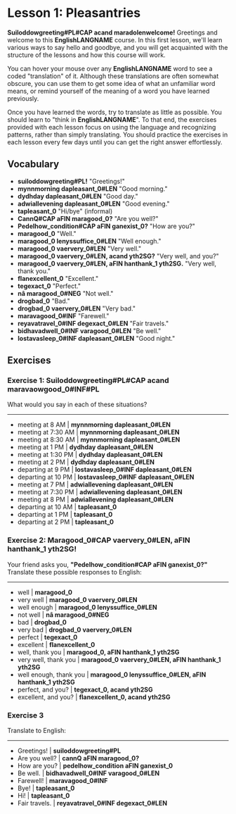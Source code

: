 # Lesson 1: Pleasantries

__<x-out>Suiloddow<x-src>greeting#PL#CAP</x-src></x-out> <x-out>ac<x-src>and</x-src></x-out> <x-out>maradolen<x-src>welcome</x-src></x-out>!__ Greetings and welcome to this __<x-out>English<x-src>LANGNAME</x-src></x-out>__ course. In this first lesson, we'll learn various ways to say hello and goodbye, and you will get acquainted with the structure of the lessons and how this course will work.

You can hover your mouse over any __<x-out>English<x-src>LANGNAME</x-src></x-out>__ word to see a coded "translation" of it. Although these translations are often somewhat obscure, you can use them to get some idea
of what an unfamiliar word means, or remind yourself of the meaning of a word you have learned previously.

Once you have learned the words, try to translate as little as possible. You should learn to "think in __<x-out>English<x-src>LANGNAME</x-src></x-out>__". To that end, the exercises provided with each lesson focus on
using the language and recognizing patterns, rather than simply translating. You should practice the exercises in each lesson every few days until you can get the right answer effortlessly.

## Vocabulary

- __<x-out>suiloddow<x-src>greeting#PL</x-src></x-out>!__ "Greetings!"
- __<x-out>mynn<x-src>morning</x-src></x-out> <x-out>da<x-src>pleasant_0#LEN</x-src></x-out>__ "Good morning."
- __<x-out>dydh<x-src>day</x-src></x-out> <x-out>da<x-src>pleasant_0#LEN</x-src></x-out>__ "Good day."
- __<x-out>adwiall<x-src>evening</x-src></x-out> <x-out>da<x-src>pleasant_0#LEN</x-src></x-out>__ "Good evening."
- __<x-out>ta<x-src>pleasant_0</x-src></x-out>__ "Hi/bye" (informal)
- __<x-out>Cann<x-src>Q#CAP</x-src></x-out> <x-out>a<x-src>FIN</x-src></x-out> <x-out>mara<x-src>good_0</x-src></x-out>?__ "Are you well?"
- __<x-out>Pedel<x-src>how_condition#CAP</x-src></x-out> <x-out>a<x-src>FIN</x-src></x-out> <x-out>gan<x-src>exist_0</x-src></x-out>?__ "How are you?"
- __<x-out>mara<x-src>good_0</x-src></x-out>__ "Well."
- __<x-out>mara<x-src>good_0</x-src></x-out> <x-out>lenys<x-src>suffice_0#LEN</x-src></x-out>__ "Well enough."
- __<x-out>mara<x-src>good_0</x-src></x-out> <x-out>vaer<x-src>very_0#LEN</x-src></x-out>__ "Very well."
- __<x-out>mara<x-src>good_0</x-src></x-out> <x-out>vaer<x-src>very_0#LEN</x-src></x-out>, <x-out>ac<x-src>and</x-src></x-out> <x-out>yth<x-src>2SG</x-src></x-out>?__ "Very well, and you?"
- __<x-out>mara<x-src>good_0</x-src></x-out> <x-out>vaer<x-src>very_0#LEN</x-src></x-out>, <x-out>a<x-src>FIN</x-src></x-out> <x-out>han<x-src>thank_1</x-src></x-out> <x-out>yth<x-src>2SG</x-src></x-out>.__ "Very well, thank you."
- __<x-out>flan<x-src>excellent_0</x-src></x-out>__ "Excellent."
- __<x-out>teg<x-src>exact_0</x-src></x-out>__ "Perfect."
- __<x-out>nâ mara<x-src>good_0#NEG</x-src></x-out>__ "Not well."
- __<x-out>drog<x-src>bad_0</x-src></x-out>__ "Bad."
- __<x-out>drog<x-src>bad_0</x-src></x-out> <x-out>vaer<x-src>very_0#LEN</x-src></x-out>__ "Very bad."
- __<x-out>marava<x-src>good_0#INF</x-src></x-out>__ "Farewell."
- __<x-out>reyava<x-src>travel_0#INF</x-src></x-out> <x-out>deg<x-src>exact_0#LEN</x-src></x-out>__ "Fair travels."
- __<x-out>bidhava<x-src>dwell_0#INF</x-src></x-out> <x-out>vara<x-src>good_0#LEN</x-src></x-out>__ "Be well."
- __<x-out>lostava<x-src>sleep_0#INF</x-src></x-out> <x-out>da<x-src>pleasant_0#LEN</x-src></x-out>__ "Good night."

## Exercises

<div class="exercise">

### Exercise 1: __<x-out>Suiloddow<x-src>greeting#PL#CAP</x-src></x-out> <x-out>ac<x-src>and</x-src></x-out> <x-out>maravaow<x-src>good_0#INF#PL</x-src></x-out>__

What would you say in each of these situations?

---

- meeting at 8 AM | __<x-out>mynn<x-src>morning</x-src></x-out> <x-out>da<x-src>pleasant_0#LEN</x-src></x-out>__
- meeting at 7:30 AM | __<x-out>mynn<x-src>morning</x-src></x-out> <x-out>da<x-src>pleasant_0#LEN</x-src></x-out>__
- meeting at 8:30 AM | __<x-out>mynn<x-src>morning</x-src></x-out> <x-out>da<x-src>pleasant_0#LEN</x-src></x-out>__
- meeting at 1 PM | __<x-out>dydh<x-src>day</x-src></x-out> <x-out>da<x-src>pleasant_0#LEN</x-src></x-out>__
- meeting at 1:30 PM | __<x-out>dydh<x-src>day</x-src></x-out> <x-out>da<x-src>pleasant_0#LEN</x-src></x-out>__
- meeting at 2 PM | __<x-out>dydh<x-src>day</x-src></x-out> <x-out>da<x-src>pleasant_0#LEN</x-src></x-out>__
- departing at 9 PM | __<x-out>lostava<x-src>sleep_0#INF</x-src></x-out> <x-out>da<x-src>pleasant_0#LEN</x-src></x-out>__
- departing at 10 PM | __<x-out>lostava<x-src>sleep_0#INF</x-src></x-out> <x-out>da<x-src>pleasant_0#LEN</x-src></x-out>__
- meeting at 7 PM | __<x-out>adwiall<x-src>evening</x-src></x-out> <x-out>da<x-src>pleasant_0#LEN</x-src></x-out>__
- meeting at 7:30 PM | __<x-out>adwiall<x-src>evening</x-src></x-out> <x-out>da<x-src>pleasant_0#LEN</x-src></x-out>__
- meeting at 8 PM | __<x-out>adwiall<x-src>evening</x-src></x-out> <x-out>da<x-src>pleasant_0#LEN</x-src></x-out>__
- departing at 10 AM | __<x-out>ta<x-src>pleasant_0</x-src></x-out>__
- departing at 1 PM | __<x-out>ta<x-src>pleasant_0</x-src></x-out>__
- departing at 2 PM | __<x-out>ta<x-src>pleasant_0</x-src></x-out>__

</div>

<div class="exercise">

### Exercise 2: __<x-out>Mara<x-src>good_0#CAP</x-src></x-out> <x-out>vaer<x-src>very_0#LEN</x-src></x-out>, <x-out>a<x-src>FIN</x-src></x-out> <x-out>han<x-src>thank_1</x-src></x-out> <x-out>yth<x-src>2SG</x-src></x-out>!__

Your friend asks you, __"<x-out>Pedel<x-src>how_condition#CAP</x-src></x-out> <x-out>a<x-src>FIN</x-src></x-out> <x-out>gan<x-src>exist_0</x-src></x-out>?"__
Translate these possible responses to English:

---

- well | __<x-out>mara<x-src>good_0</x-src></x-out>__
- very well | __<x-out>mara<x-src>good_0</x-src></x-out> <x-out>vaer<x-src>very_0#LEN</x-src></x-out>__
- well enough | __<x-out>mara<x-src>good_0</x-src></x-out> <x-out>lenys<x-src>suffice_0#LEN</x-src></x-out>__
- not well | __<x-out>nâ mara<x-src>good_0#NEG</x-src></x-out>__
- bad | __<x-out>drog<x-src>bad_0</x-src></x-out>__
- very bad | __<x-out>drog<x-src>bad_0</x-src></x-out> <x-out>vaer<x-src>very_0#LEN</x-src></x-out>__
- perfect | __<x-out>teg<x-src>exact_0</x-src></x-out>__
- excellent | __<x-out>flan<x-src>excellent_0</x-src></x-out>__
- well, thank you | __<x-out>mara<x-src>good_0</x-src></x-out>, <x-out>a<x-src>FIN</x-src></x-out> <x-out>han<x-src>thank_1</x-src></x-out> <x-out>yth<x-src>2SG</x-src></x-out>__
- very well, thank you | __<x-out>mara<x-src>good_0</x-src></x-out> <x-out>vaer<x-src>very_0#LEN</x-src></x-out>, <x-out>a<x-src>FIN</x-src></x-out> <x-out>han<x-src>thank_1</x-src></x-out> <x-out>yth<x-src>2SG</x-src></x-out>__
- well enough, thank you | __<x-out>mara<x-src>good_0</x-src></x-out> <x-out>lenys<x-src>suffice_0#LEN</x-src></x-out>, <x-out>a<x-src>FIN</x-src></x-out> <x-out>han<x-src>thank_1</x-src></x-out> <x-out>yth<x-src>2SG</x-src></x-out>__
- perfect, and you? | __<x-out>teg<x-src>exact_0</x-src></x-out>, <x-out>ac<x-src>and</x-src></x-out> <x-out>yth<x-src>2SG</x-src></x-out>__
- excellent, and you? | __<x-out>flan<x-src>excellent_0</x-src></x-out>, <x-out>ac<x-src>and</x-src></x-out> <x-out>yth<x-src>2SG</x-src></x-out>__

</div>

<div class="exercise">

### Exercise 3

Translate to English:

---

- Greetings! | __<x-out>suiloddow<x-src>greeting#PL</x-src></x-out>__
- Are you well? | __<x-out>cann<x-src>Q</x-src></x-out> <x-out>a<x-src>FIN</x-src></x-out> <x-out>mara<x-src>good_0</x-src></x-out>?__
- How are you? | __<x-out>pedel<x-src>how_condition</x-src></x-out> <x-out>a<x-src>FIN</x-src></x-out> <x-out>gan<x-src>exist_0</x-src></x-out>__
- Be well. | __<x-out>bidhava<x-src>dwell_0#INF</x-src></x-out> <x-out>vara<x-src>good_0#LEN</x-src></x-out>__
- Farewell! | __<x-out>marava<x-src>good_0#INF</x-src></x-out>__
- Bye! | __<x-out>ta<x-src>pleasant_0</x-src></x-out>__
- Hi! | __<x-out>ta<x-src>pleasant_0</x-src></x-out>__
- Fair travels. | __<x-out>reyava<x-src>travel_0#INF</x-src></x-out> <x-out>deg<x-src>exact_0#LEN</x-src></x-out>__

</div>
